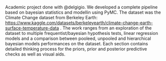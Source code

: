 Academic project done with @delgigio. 
We developed a complete pipeline based on bayesian statistics and modellin using PyMC. The dataset was the Climate Change dataset from Berkeley Earth: https://www.kaggle.com/datasets/berkeleyearth/climate-change-earth-surface-temperature-data . 
The work ranges from an exploration of the dataset to multiple frequentist/bayesian hypothesis tests, linear regression models and a comparison between pooleed, unpooled and hierarchical bayesian models performances on the dataset.
Each section contains detailed thinking process for the priors, prior and posterior predictive checks as well as visual aids.
